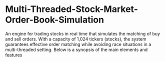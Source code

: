 # Multi-Threaded-Stock-Market-Order-Book-Simulation
An engine for trading stocks in real time that simulates the matching of buy and sell orders. With a capacity of 1,024 tickers (stocks), the system guarantees effective order matching while avoiding race situations in a multi-threaded setting. Below is a synopsis of the main elements and features
